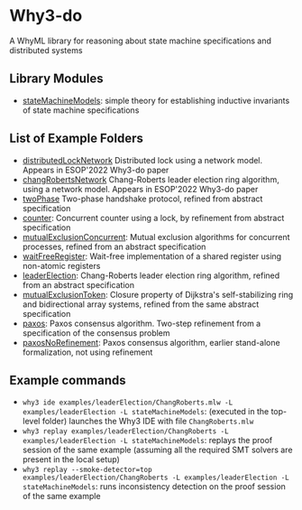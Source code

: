 # Why3-do
A WhyML library for reasoning about state machine specifications and distributed systems

## Library Modules

* [stateMachineModels](stateMachineModels): simple theory for
establishing inductive invariants of state machine specifications

## List of Example Folders

* [distributedLockNetwork](examples/distributedLockNetwork)
  Distributed lock using a network model. Appears in ESOP'2022 Why3-do
  paper
* [changRobertsNetwork](examples/changRobertsNetwork) Chang-Roberts
  leader election ring algorithm, using a network model. Appears in
  ESOP'2022 Why3-do paper
* [twoPhase](examples/twoPhase) Two-phase handshake protocol, refined
  from abstract specification
* [counter](examples/counter): Concurrent counter using a lock,
  by refinement from abstract specification 
* [mutualExclusionConcurrent](examples/mutualExclusionConcurrent):
  Mutual exclusion algorithms for concurrent processes, refined from
  an abstract specification 
* [waitFreeRegister](examples/waitFreeRegister): Wait-free
  implementation of a shared register using non-atomic registers
* [leaderElection](examples/leaderElection/): Chang-Roberts leader
  election ring algorithm, refined from an abstract specification
* [mutualExclusionToken](examples/mutualExclusionToken): Closure property of Dijkstra's
  self-stabilizing ring and bidirectional array systems, refined from
  the same abstract specification
* [paxos](examples/paxos): Paxos consensus algorithm. Two-step
  refinement from a specification of the consensus problem
* [paxosNoRefinement](examples/paxosNoRefinement): Paxos consensus
  algorithm, earlier stand-alone formalization, not using refinement

## Example commands

* `why3 ide examples/leaderElection/ChangRoberts.mlw -L examples/leaderElection -L stateMachineModels`: (executed in the top-level folder) launches the Why3 IDE with file `ChangRoberts.mlw` 
* `why3 replay examples/leaderElection/ChangRoberts -L
  examples/leaderElection -L stateMachineModels`: replays the proof
  session of the same example (assuming all the required SMT solvers are present in the local setup)
* `why3 replay --smoke-detector=top examples/leaderElection/ChangRoberts -L
  examples/leaderElection -L stateMachineModels`: runs inconsistency
  detection on the proof session of the same example 

